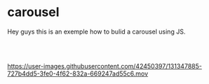# carousel
Hey guys this is an exemple how to bulid a carousel using JS.

<br>
<br>



https://user-images.githubusercontent.com/42450397/131347885-727b4dd5-3fe0-4f62-832a-669247ad55c6.mov


